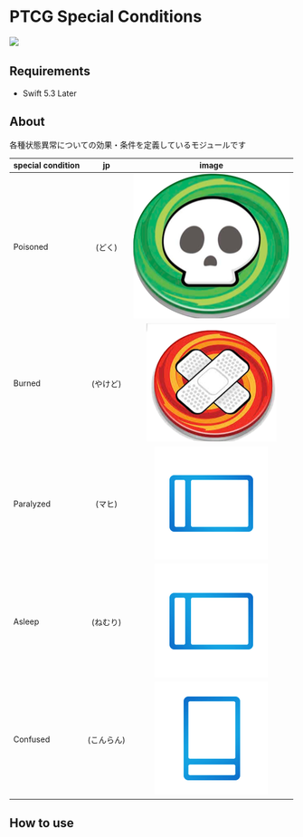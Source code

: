 # PTCG Special Conditions

![](ptcg_flip_coin.gif)

## Requirements

- Swift 5.3 Later

## About

各種状態異常についての効果・条件を定義しているモジュールです

| special condition | jp | image |
| :--- | :---: | :---: |
| Poisoned | (どく) | ![](layer_poisoned_marker.png) |
| Burned | (やけど) | ![](layer_burned_marker.png) |
| Paralyzed | (マヒ) | ![](layer_rotation_side.png) |
| Asleep | (ねむり) | ![](layer_rotation_side.png) |
| Confused | (こんらん) | ![](layer_rotation_up_side_down.png) |

## How to use

